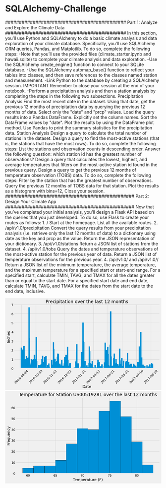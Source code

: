 # SQLAlchemy-Challenge
############################################
Part 1: Analyze and Explore the Climate Data
############################################
In this section, you’ll use Python and SQLAlchemy to do a basic climate analysis and data exploration of your climate database. Specifically, you’ll use SQLAlchemy ORM queries, Pandas, and Matplotlib. To do so, complete the following steps:
    -Note that you’ll use the provided files (climate_starter.ipynb and hawaii.sqlite) to complete your climate analysis and data exploration.
    -Use the SQLAlchemy create_engine() function to connect to your SQLite database.
    -Use the SQLAlchemy automap_base() function to reflect your tables into classes, and then save references to the classes named station and measurement.
    -Link Python to the database by creating a SQLAlchemy session.
    IMPORTANT
    Remember to close your session at the end of your notebook.
    -Perform a precipitation analysis and then a station analysis by completing the steps in the following two subsections.
Precipitation Analysis
    Find the most recent date in the dataset.
    Using that date, get the previous 12 months of precipitation data by querying the previous 12 months of data.
    Select only the "date" and "prcp" values.
    Load the query results into a Pandas DataFrame. Explicitly set the column names.
    Sort the DataFrame values by "date".
    Plot the results by using the DataFrame plot method.
    Use Pandas to print the summary statistics for the precipitation data.
Station Analysis
    Design a query to calculate the total number of stations in the dataset.
    Design a query to find the most-active stations (that is, the stations that have the most rows). To do so, complete the following steps:
        List the stations and observation counts in descending order.
        Answer the following question: which station id has the greatest number of observations?
    Design a query that calculates the lowest, highest, and average temperatures that filters on the most-active station id found in the previous query.
    Design a query to get the previous 12 months of temperature observation (TOBS) data. To do so, complete the following steps:
        Filter by the station that has the greatest number of observations.
        Query the previous 12 months of TOBS data for that station.
        Plot the results as a histogram with bins=12, 
Close your session.
###############################################
Part 2: Design Your Climate App
###############################################
Now that you’ve completed your initial analysis, you’ll design a Flask API based on the queries that you just developed. To do so, use Flask to create your routes as follows:
    1. /
            Start at the homepage.
            List all the available routes.
    2. /api/v1.0/precipitation
            Convert the query results from your precipitation analysis (i.e. retrieve only the last 12 months of data) to a dictionary using date as the key and prcp as the value.
            Return the JSON representation of your dictionary.
    3. /api/v1.0/stations
            Return a JSON list of stations from the dataset.
    4. /api/v1.0/tobs
            Query the dates and temperature observations of the most-active station for the previous year of data.
            Return a JSON list of temperature observations for the previous year.
    4. /api/v1.0/<start> and /api/v1.0/<start>/<end>
        Return a JSON list of the minimum temperature, the average temperature, and the maximum temperature for a specified start or start-end range.
        For a specified start, calculate TMIN, TAVG, and TMAX for all the dates greater than or equal to the start date.
        For a specified start date and end date, calculate TMIN, TAVG, and TMAX for the dates from the start date to the end date, inclusive.

![Alt text](image-1.png)
![Alt text](image-2.png)